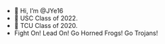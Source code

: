 - 👋 Hi, I’m @JYe16
- 👀 USC Class of 2022.
- 👀 TCU Class of 2020.
- Fight On! Lead On! Go Horned Frogs! Go Trojans!
